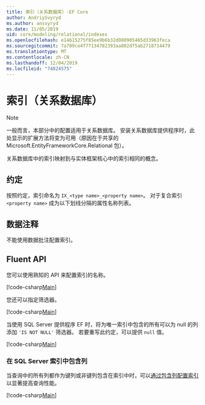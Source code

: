 ```yaml
---
title: 索引（关系数据库）-EF Core
author: AndriySvyryd
ms.author: ansvyryd
ms.date: 11/05/2019
uid: core/modeling/relational/indexes
ms.openlocfilehash: e14615275f85ee9b6b32d080905465d33963feca
ms.sourcegitcommit: 7a709ce4f77134782393aa802df5ab2718714479
ms.translationtype: MT
ms.contentlocale: zh-CN
ms.lasthandoff: 12/04/2019
ms.locfileid: "74824575"
---
```

# <a name="indexes-relational-database"></a>索引（关系数据库）

> [!NOTE]  
> 一般而言，本部分中的配置适用于关系数据库。 安装关系数据库提供程序时，此处显示的扩展方法将变为可用（原因在于共享的 Microsoft.EntityFrameworkCore.Relational 包）。

关系数据库中的索引映射到与实体框架核心中的索引相同的概念。

## <a name="conventions"></a>约定

按照约定，索引命名为 `IX_<type name>_<property name>`。 对于复合索引 `<property name>` 成为以下划线分隔的属性名称列表。

## <a name="data-annotations"></a>数据注释

不能使用数据批注配置索引。

## <a name="fluent-api"></a>Fluent API

您可以使用熟知的 API 来配置索引的名称。

[!code-csharp[Main](../../../../samples/core/Modeling/FluentAPI/Relational/IndexName.cs?name=Model&highlight=9)]

您还可以指定筛选器。

[!code-csharp[Main](../../../../samples/core/Modeling/FluentAPI/Relational/IndexFilter.cs?name=Model&highlight=9)]

当使用 SQL Server 提供程序 EF 时，将为唯一索引中包含的所有可以为 null 的列添加 `'IS NOT NULL'` 筛选器。 若要重写此约定，可以提供 `null` 值。

[!code-csharp[Main](../../../../samples/core/Modeling/FluentAPI/Relational/IndexNoFilter.cs?name=Model&highlight=10)]

### <a name="include-columns-in-sql-server-indexes"></a>在 SQL Server 索引中包含列

当查询中的所有列都作为键列或非键列包含在索引中时，可以[通过包含列配置索引](https://docs.microsoft.com/sql/relational-databases/indexes/create-indexes-with-included-columns)以显著提高查询性能。

[!code-csharp[Main](../../../../samples/core/Modeling/FluentAPI/Relational/IndexInclude.cs?name=Model)]
